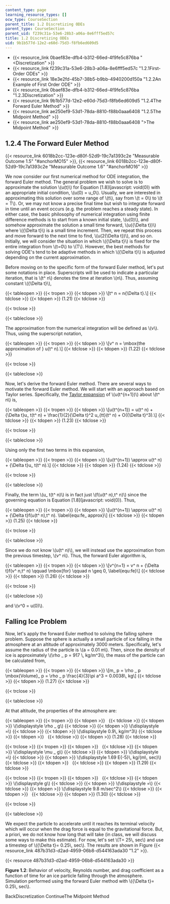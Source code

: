 ```yaml
---
content_type: page
learning_resource_types: []
ocw_type: CourseSection
parent_title: 1.2 Discretizing ODEs
parent_type: CourseSection
parent_uid: f239c31a-53e6-28b3-a06a-8e6fff5ed57c
title: 1.2 Discretizing ODEs
uid: 9b1b577d-12e2-e60d-75d3-f8fb6ed609d5
---
```


*   {{< resource_link 0baef83e-dfb4-b312-66ed-4f9fe5c876ba "\<Discretization" >}}
*   {{< resource_link f239c31a-53e6-28b3-a06a-8e6fff5ed57c "1.2.1First-Order ODEs" >}}
*   {{< resource_link 18e3e2fd-45b7-38b5-b9bb-4940200d150a "1.2.2An Example of First Order ODE" >}}
*   {{< resource_link 0baef83e-dfb4-b312-66ed-4f9fe5c876ba "1.2.3Discretization" >}}
*   {{< resource_link 9b1b577d-12e2-e60d-75d3-f8fb6ed609d5 "1.2.4The Forward Euler Method" >}}
*   {{< resource_link ae250ef9-53d1-78da-8810-f88b0aaa6408 "1.2.5The Midpoint Method" >}}
*   {{< resource_link ae250ef9-53d1-78da-8810-f88b0aaa6408 "\>The Midpoint Method" >}}

1.2.4 The Forward Euler Method
------------------------------

{{< resource_link 6018b2cc-123e-d80f-52d9-19c7a1393c2e "Measurable Outcome 1.5" "#anchorMO15" >}}, {{< resource_link 6018b2cc-123e-d80f-52d9-19c7a1393c2e "Measurable Outcome 1.6" "#anchorMO16" >}}

We now consider our first numerical method for ODE integration, the forward Euler method. The general problem we wish to solve is to approximate the solution \\(u(t)\\) for Equation [1.8](javascript: void(0)) with an appropriate initial condition, \\(u(0) = u\_0\\). Usually, we are interested in approximating this solution over some range of \\(t\\), say from \\(t = 0\\) to \\(t = T\\). Or, we may not know a precise final time but wish to integrate forward in time until an event occurs (e.g. the problem reaches a steady state). In either case, the basic philosophy of numerical integration using finite difference methods is to start from a known initial state, \\(u(0)\\), and somehow approximate the solution a small time forward, \\(u({\\Delta t})\\) where \\({\\Delta t}\\) is a small time increment. Then, we repeat this process and move forward to the next time to find, \\(u(2{\\Delta t})\\), and so on. Initially, we will consider the situation in which \\({\\Delta t}\\) is fixed for the entire integration from \\(t=0\\) to \\(T\\). However, the best methods for solving ODE's tend to be adaptive methods in which \\({\\Delta t}\\) is adjusted depending on the current approximation.

Before moving on to the specific form of the forward Euler method, let's put some notations in place. Superscripts will be used to indicate a particular iteration, that is \\(t^ n\\) denotes the time at iteration \\(n\\). Thus, assuming constant \\({\\Delta t}\\),

{{< tableopen >}}
{{< tropen >}}
{{< tdopen >}}
\\\[t^ n = n{\\Delta t}.\\\]
{{< tdclose >}}
{{< tdopen >}}
(1.21)
{{< tdclose >}}

{{< trclose >}}

{{< tableclose >}}

The approximation from the numerical integration will be defined as \\(v\\). Thus, using the superscript notation,

{{< tableopen >}}
{{< tropen >}}
{{< tdopen >}}
\\\[v^ n = \\mbox{the approximation of } u(t^ n).\\\]
{{< tdclose >}}
{{< tdopen >}}
(1.22)
{{< tdclose >}}

{{< trclose >}}

{{< tableclose >}}

Now, let's derive the forward Euler method. There are several ways to motivate the forward Euler method. We will start with an approach based on Taylor series. Specifically, the [Taylor expansion](http://crosslinks.mit.edu/topic/taylor-series/) of \\(u(t^{n+1})\\) about \\(t^ n\\) is,

{{< tableopen >}}
{{< tropen >}}
{{< tdopen >}}
\\\[u(t^{n+1}) = u(t^ n) + {\\Delta t}u\_ t(t^ n) + \\frac{1}{2}{\\Delta t}^2 u\_{tt}(t^ n) + O({\\Delta t}^3).\\\]
{{< tdclose >}}
{{< tdopen >}}
(1.23)
{{< tdclose >}}

{{< trclose >}}

{{< tableclose >}}

Using only the first two terms in this expansion,

{{< tableopen >}}
{{< tropen >}}
{{< tdopen >}}
\\\[u(t^{n+1}) \\approx u(t^ n) + {\\Delta t}u\_ t(t^ n).\\\]
{{< tdclose >}}
{{< tdopen >}}
(1.24)
{{< tdclose >}}

{{< trclose >}}

{{< tableclose >}}

Finally, the term \\(u\_ t(t^ n)\\) is in fact just \\(f(u(t^ n),t^ n)\\) since the governing equation is Equation [1.8](javascript: void(0)). Thus,

{{< tableopen >}}
{{< tropen >}}
{{< tdopen >}}
\\\[u(t^{n+1}) \\approx u(t^ n) + {\\Delta t}f(u(t^ n),t^ n). \\label{equ:fe\_ approx}\\\]
{{< tdclose >}}
{{< tdopen >}}
(1.25)
{{< tdclose >}}

{{< trclose >}}

{{< tableclose >}}

Since we do not know \\(u(t^ n)\\), we will instead use the approximation from the previous timestep, \\(v^ n\\). Thus, the forward Euler algorithm is,

{{< tableopen >}}
{{< tropen >}}
{{< tdopen >}}
\\\[v^{n+1} = v^ n + {\\Delta t}f(v^ n,t^ n) \\qquad \\mbox{for} \\qquad n \\geq 0, \\label{equ:fe}\\\]
{{< tdclose >}}
{{< tdopen >}}
(1.26)
{{< tdclose >}}

{{< trclose >}}

{{< tableclose >}}

and \\(v^0 = u(0)\\).

Falling Ice Problem
-------------------

Now, let's apply the forward Euler method to solving the falling sphere problem. Suppose the sphere is actually a small particle of ice falling in the atmosphere at an altitude of approximately 3000 meters. Specifically, let's assume the radius of the particle is \\(a = 0.01 m\\). Then, since the density of ice is approximately \\(\\rho \_ p = 917 \\, kg/m^3\\), the mass of the particle can be calculated from,

{{< tableopen >}}
{{< tropen >}}
{{< tdopen >}}
\\\[m\_ p = \\rho \_ p \\mbox{Volume}\_ p = \\rho \_ p \\frac{4}{3}\\pi a^3 = 0.0038\\, kg\\\]
{{< tdclose >}}
{{< tdopen >}}
(1.27)
{{< tdclose >}}

{{< trclose >}}

{{< tableclose >}}

At that altitude, the properties of the atmosphere are:

{{< tableopen >}}
{{< tropen >}}
{{< tdopen >}}
 
{{< tdclose >}}
{{< tdopen >}}
\\(\\displaystyle \\rho \_ g\\)
{{< tdclose >}}
{{< tdopen >}}
\\(\\displaystyle =\\)
{{< tdclose >}}
{{< tdopen >}}
\\(\\displaystyle 0.9\\, kg/m^3\\)
{{< tdclose >}}
{{< tdopen >}}
 
{{< tdclose >}}
{{< tdopen >}}
(1.28)
{{< tdclose >}}

{{< trclose >}}
{{< tropen >}}
{{< tdopen >}}
 
{{< tdclose >}}
{{< tdopen >}}
\\(\\displaystyle \\mu \_ g\\)
{{< tdclose >}}
{{< tdopen >}}
\\(\\displaystyle =\\)
{{< tdclose >}}
{{< tdopen >}}
\\(\\displaystyle 1.69 E{-5}\\, kg/(m\\, sec)\\)
{{< tdclose >}}
{{< tdopen >}}
 
{{< tdclose >}}
{{< tdopen >}}
(1.29)
{{< tdclose >}}

{{< trclose >}}
{{< tropen >}}
{{< tdopen >}}
 
{{< tdclose >}}
{{< tdopen >}}
\\(\\displaystyle g\\)
{{< tdclose >}}
{{< tdopen >}}
\\(\\displaystyle =\\)
{{< tdclose >}}
{{< tdopen >}}
\\(\\displaystyle 9.8 m/sec^2\\)
{{< tdclose >}}
{{< tdopen >}}
 
{{< tdclose >}}
{{< tdopen >}}
(1.30)
{{< tdclose >}}

{{< trclose >}}

{{< tableclose >}}

We expect the particle to accelerate until it reaches its terminal velocity which will occur when the drag force is equal to the gravitational force. But, a priori, we do not know how long that will take (in class, we will discuss some ways to make this estimate). For now, let's set \\(T= 25\\, sec\\) and use a timestep of \\({\\Delta t}= 0.25\\, sec\\). The results are shown in Figure {{< resource_link 487b31d3-d2ad-4959-06b8-d544163ada30 "1.2" >}}.

{{< resource 487b31d3-d2ad-4959-06b8-d544163ada30 >}}

**Figure 1.2**: Behavior of velocity, Reynolds number, and drag coefficient as a function of time for an ice particle falling through the atmosphere. Simulation performed using the forward Euler method with \\({\\Delta t}= 0.25\\, sec\\).

BackDiscretization ContinueThe Midpoint Method